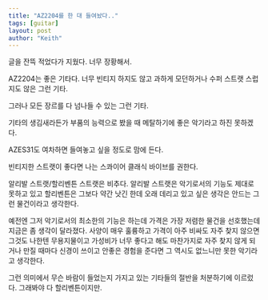 ```yaml
---
title: "AZ2204를 한 대 들여놨다.."
tags: [guitar]
layout: post
author: "Keith"
---
```


글을 잔뜩 적었다가 지웠다. 너무 장황해서.

AZ2204는 좋은 기타다. 너무 빈티지 하지도 않고 과하게 모던하거나 수퍼 스트랫 스럽지도 않은 그런 기타.

그러나 모든 장르를 다 넘나들 수 있는 그런 기타. 

기타의 생김새라든가 부품의 능력으로 봤을 때 메탈하기에 좋은 악기라고 하진 못하겠다.

AZES31도 여차하면 들여놓고 싶을 정도로 맘에 든다. 

빈티지한 스트랫이 좋다면 나는 스콰이어 클래식 바이브를 권한다. 

알리발 스트랫/할리벤튼 스트랫은 비추다. 알리발 스트랫은 악기로서의 기능도 제대로 못하고 있고
할리벤튼은 그보다 약간 낫긴 한데 오래 데리고 있고 싶은 생각은 안드는 그런 물건이라고 생각한다.

예전엔 그저 악기로서의 최소한의 기능은 하는데 가격은 가장 저렴한 물건을 선호했는데 지금은 좀 생각이 달라졌다.
사양이 매우 훌륭하고 가격이 아주 비싸도 자주 찾지 않으면 그것도 나한텐 무용지물이고 
가성비가 너무 좋다고 해도 마찬가지로 자주 찾지 않게 되거나 만질 때마다 신경이 쓰이고 안좋은 경험을 준다면
그 역시도 없느니만 못한 악기라고 생각한다.

그런 의미에서 무슨 바람이 들었는지 가지고 있는 기타들의 절반을 처분하기에 이르렀다. 그래봐야 다 할리벤튼이지만.